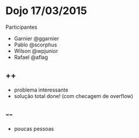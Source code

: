 # Dojo 17/03/2015

Participantes

- Garnier @ggarnier
- Pablo @scorphus
- Wilson @wpjunior
- Rafael @aflag

## ++

- problema interessante
- solução total done! (com checagem de overflow)

## --

- poucas pessoas

